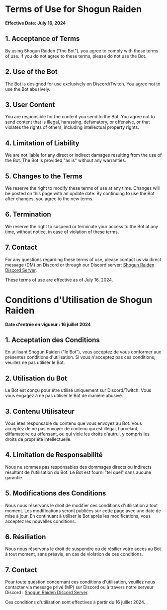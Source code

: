 # Terms of Use for Shogun Raiden

**Effective Date: July 16, 2024**

## 1. Acceptance of Terms

By using Shogun Raiden ("the Bot"), you agree to comply with these terms of use. If you do not agree to these terms, please do not use the Bot.

## 2. Use of the Bot

The Bot is designed for use exclusively on Discord/Twitch. You agree not to use the Bot abusively.

## 3. User Content

You are responsible for the content you send to the Bot. You agree not to send content that is illegal, harassing, defamatory, or offensive, or that violates the rights of others, including intellectual property rights.

## 4. Limitation of Liability

We are not liable for any direct or indirect damages resulting from the use of the Bot. The Bot is provided "as is" without any warranties.

## 5. Changes to the Terms

We reserve the right to modify these terms of use at any time. Changes will be posted on this page with an update date. By continuing to use the Bot after changes, you agree to the new terms.

## 6. Termination

We reserve the right to suspend or terminate your access to the Bot at any time, without notice, in case of violation of these terms.

## 7. Contact

For any questions regarding these terms of use, please contact us via direct message (DM) on Discord or through our Discord server: [Shogun Raiden Discord Server](https://discord.com/invite/9HYz3PdspC).

These terms of use are effective as of July 16, 2024.

# Conditions d'Utilisation de Shogun Raiden

**Date d'entrée en vigueur : 16 juillet 2024**

## 1. Acceptation des Conditions

En utilisant Shogun Raiden ("le Bot"), vous acceptez de vous conformer aux présentes conditions d'utilisation. Si vous n'acceptez pas ces conditions, veuillez ne pas utiliser le Bot.

## 2. Utilisation du Bot

Le Bot est conçu pour être utilisé uniquement sur Discord/Twitch. Vous vous engagez à ne pas utiliser le Bot de manière abusive.

## 3. Contenu Utilisateur

Vous êtes responsable du contenu que vous envoyez au Bot. Vous acceptez de ne pas envoyer de contenu qui est illégal, harcelant, diffamatoire ou offensant, ou qui viole les droits d'autrui, y compris les droits de propriété intellectuelle.

## 4. Limitation de Responsabilité

Nous ne sommes pas responsables des dommages directs ou indirects résultant de l'utilisation du Bot. Le Bot est fourni "tel quel" sans aucune garantie.

## 5. Modifications des Conditions

Nous nous réservons le droit de modifier ces conditions d'utilisation à tout moment. Les modifications seront publiées sur cette page avec une date de mise à jour. En continuant à utiliser le Bot après les modifications, vous acceptez les nouvelles conditions.

## 6. Résiliation

Nous nous réservons le droit de suspendre ou de résilier votre accès au Bot à tout moment, sans préavis, en cas de violation de ces conditions.

## 7. Contact

Pour toute question concernant ces conditions d'utilisation, veuillez nous contacter via message privé (MP) sur Discord ou à travers notre serveur Discord : [Shogun Raiden Discord Server](https://discord.com/invite/9HYz3PdspC).

Ces conditions d'utilisation sont effectives à partir du 16 juillet 2024.
